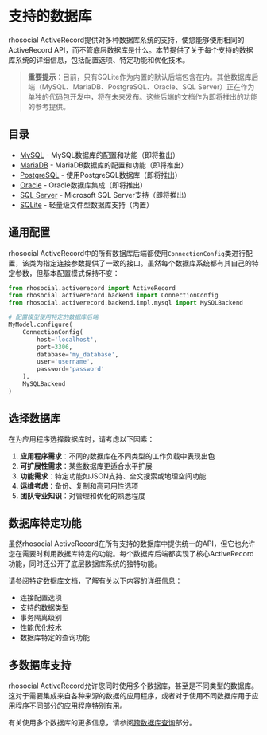 # 支持的数据库

rhosocial ActiveRecord提供对多种数据库系统的支持，使您能够使用相同的ActiveRecord API，而不管底层数据库是什么。本节提供了关于每个支持的数据库系统的详细信息，包括配置选项、特定功能和优化技术。

> **重要提示**：目前，只有SQLite作为内置的默认后端包含在内。其他数据库后端（MySQL、MariaDB、PostgreSQL、Oracle、SQL Server）正在作为单独的代码包开发中，将在未来发布。这些后端的文档作为即将推出的功能的参考提供。

## 目录

- [MySQL](mysql.md) - MySQL数据库的配置和功能（即将推出）
- [MariaDB](mariadb.md) - MariaDB数据库的配置和功能（即将推出）
- [PostgreSQL](postgresql.md) - 使用PostgreSQL数据库（即将推出）
- [Oracle](oracle.md) - Oracle数据库集成（即将推出）
- [SQL Server](sql_server.md) - Microsoft SQL Server支持（即将推出）
- [SQLite](sqlite.md) - 轻量级文件型数据库支持（内置）

## 通用配置

rhosocial ActiveRecord中的所有数据库后端都使用`ConnectionConfig`类进行配置，该类为指定连接参数提供了一致的接口。虽然每个数据库系统都有其自己的特定参数，但基本配置模式保持不变：

```python
from rhosocial.activerecord import ActiveRecord
from rhosocial.activerecord.backend import ConnectionConfig
from rhosocial.activerecord.backend.impl.mysql import MySQLBackend

# 配置模型使用特定的数据库后端
MyModel.configure(
    ConnectionConfig(
        host='localhost',
        port=3306,
        database='my_database',
        user='username',
        password='password'
    ),
    MySQLBackend
)
```

## 选择数据库

在为应用程序选择数据库时，请考虑以下因素：

1. **应用程序需求**：不同的数据库在不同类型的工作负载中表现出色
2. **可扩展性需求**：某些数据库更适合水平扩展
3. **功能需求**：特定功能如JSON支持、全文搜索或地理空间功能
4. **运维考虑**：备份、复制和高可用性选项
5. **团队专业知识**：对管理和优化的熟悉程度

## 数据库特定功能

虽然rhosocial ActiveRecord在所有支持的数据库中提供统一的API，但它也允许您在需要时利用数据库特定的功能。每个数据库后端都实现了核心ActiveRecord功能，同时还公开了底层数据库系统的独特功能。

请参阅特定数据库文档，了解有关以下内容的详细信息：

- 连接配置选项
- 支持的数据类型
- 事务隔离级别
- 性能优化技术
- 数据库特定的查询功能

## 多数据库支持

rhosocial ActiveRecord允许您同时使用多个数据库，甚至是不同类型的数据库。这对于需要集成来自各种来源的数据的应用程序，或者对于使用不同数据库用于应用程序不同部分的应用程序特别有用。

有关使用多个数据库的更多信息，请参阅[跨数据库查询](../5.2.cross_database_queries/README.md)部分。
